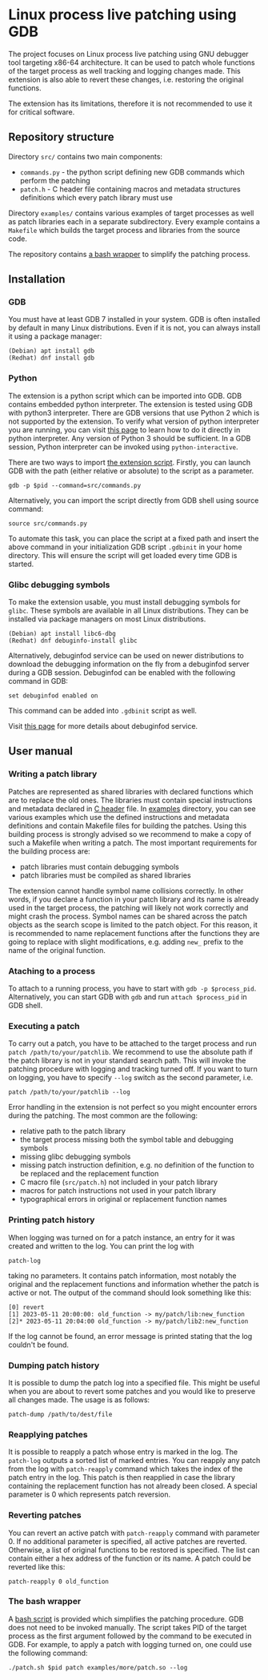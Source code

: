 # Linux process live patching using GDB

The project focuses on Linux process live patching using GNU debugger tool
targeting x86-64 architecture. It can be used to patch whole functions
of the target process as well tracking and logging changes made.
This extension is also able to revert these changes, i.e. restoring
the original functions.

The extension has its limitations, therefore it is not recommended
to use it for critical software.

## Repository structure
Directory `src/` contains two main components:

  - `commands.py` - the python script defining new GDB commands which perform the patching
  - `patch.h` - C header file containing macros and metadata structures definitions which every patch library must use

Directory `examples/` contains various examples of target processes
as well as patch libraries each in a separate subdirectory. Every example
contains a `Makefile` which builds the target process and libraries
from the source code.

The repository contains [a bash wrapper](patch.sh) to simplify the patching process.

## Installation

### GDB

You must have at least GDB 7 installed in your system. GDB is often installed
by default in many Linux distributions. Even if it is not, you can always
install it using a package manager:
```
(Debian) apt install gdb
(Redhat) dnf install gdb
```

### Python

The extension is a python script which can be imported into GDB.
GDB contains embedded python interpreter. The extension is tested
using GDB with python3 interpreter. There are GDB versions that use Python 2 
which is not supported by the extension. To verify what version of python
interpreter you are running, you can visit [this page](https://www.w3resource.com/python-exercises/python-basic-exercise-2.php)
to learn how to do it directly in python interpreter. Any version of Python 3 should be sufficient.
In a GDB session, Python interpreter can be invoked using `python-interactive`.

There are two ways to import [the extension script](src/commands.py). Firstly, you can launch GDB
with the path (either relative or absolute) to the script as a parameter.
```
gdb -p $pid --command=src/commands.py
```
Alternatively, you can import the script directly from GDB shell using source command:
```
source src/commands.py
```
To automate this task, you can place the script at a fixed path and insert the above
command in your initialization GDB script `.gdbinit` in your home directory.
This will ensure the script will get loaded every time GDB is started.

### Glibc debugging symbols

To make the extension usable, you must install debugging symbols for `glibc`.
These symbols are available in all Linux distributions. They can be installed
via package managers on most Linux distributions.
```
(Debian) apt install libc6-dbg
(Redhat) dnf debuginfo-install glibc
```

Alternatively, debuginfod service can be used on newer distributions to download
the debugging information on the fly from a debuginfod server during a GDB session.
Debuginfod can be enabled with the following command in GDB:

```
set debuginfod enabled on
```

This command can be added into `.gdbinit` script as well.

Visit [this page](https://ubuntu.com/server/docs/service-debuginfod)
for more details about debuginfod service.

## User manual

### Writing a patch library

Patches are represented as shared libraries with declared functions which are to replace
the old ones. The libraries must contain special instructions and metadata declared
in [C header](src/patch.h) file. In [examples](examples/) directory, you can see various examples
which use the defined instructions and metadata definitions and contain
Makefile files for building the patches. Using this building process is strongly advised
so we recommend to make a copy of such a Makefile when writing a patch.
The most important requirements for the building process are:

  - patch libraries must contain debugging symbols
  - patch libraries must be compiled as shared libraries

The extension cannot handle symbol name collisions correctly.
In other words, if you declare a function in your patch library and its name is
already used in the target process, the patching will likely not
work correctly and might crash the process. Symbol names can be
shared across the patch objects as the search scope is limited
to the patch object. For this reason, it is recommended to
name replacement functions after the functions they are going
to replace with slight modifications, e.g. adding `new_` prefix
to the name of the original function.

### Ataching to a process

To attach to a running process, you have to start with `gdb -p $process_pid`.
Alternatively, you can start GDB with `gdb` and run `attach $process_pid` in GDB shell.

### Executing a patch

To carry out a patch, you have to be attached to the target process and
run `patch /path/to/your/patchlib`. We recommend to use the absolute path
if the patch library is not in your standard search path. This will invoke
the patching procedure with logging and tracking turned off. If you want
to turn on logging, you have to specify `--log` switch as the second parameter,
i.e.
```
patch /path/to/your/patchlib --log
```
Error handling in the extension is not perfect
so you might encounter errors during the patching. The most common are the following:

  - relative path to the patch library
  - the target process missing both the symbol table and debugging symbols
  - missing glibc debugging symbols
  - missing patch instruction definition, e.g. no definition of the function to be replaced and the replacement function
  - C macro file (`src/patch.h`) not included in your patch library
  - macros for patch instructions not used in your patch library
  - typographical errors in original or replacement function names

### Printing patch history

When logging was turned on for a patch instance, an entry for it was created and written to the log.
You can print the log with
```
patch-log
```
taking no parameters. It contains patch information, most notably the original and the replacement
functions and information whether the patch is active or not. The output of the command
should look something like this:
```
[0] revert
[1] 2023-05-11 20:00:00: old_function -> my/patch/lib:new_function 
[2]* 2023-05-11 20:04:00 old_function -> my/patch/lib2:new_function
```
If the log cannot be found, an error message is printed stating that the log couldn't be found.

### Dumping patch history

It is possible to dump the patch log into a specified file. This might be useful
when you are about to revert some patches and you would like to preserve all changes made.
The usage is as follows:
```
patch-dump /path/to/dest/file
```

### Reapplying patches

It is possible to reapply a patch whose entry is marked in the log.
The `patch-log` outputs a sorted list of marked entries.
You can reapply any patch from the log with `patch-reapply` command
which takes the index of the patch entry in the log. This patch is then reapplied
in case the library containing the replacement function has not already been closed.
A special parameter is 0 which represents patch reversion.

### Reverting patches

You can revert an active patch with `patch-reapply` command with parameter 0.
If no additional parameter is specified, all active patches are reverted.
Otherwise, a list of original functions to be restored is specified.
The list can contain either a hex address of the function or its name.
A patch could be reverted like this:
```
patch-reapply 0 old_function
```

### The bash wrapper

A [bash script](patch.sh) is provided which simplifies the patching procedure.
GDB does not need to be invoked manually. The script takes PID of the target process
as the first argument followed by the command to be executed in GDB.
For example, to apply a patch with logging turned on, one could use the following command:
```
./patch.sh $pid patch examples/more/patch.so --log
```
